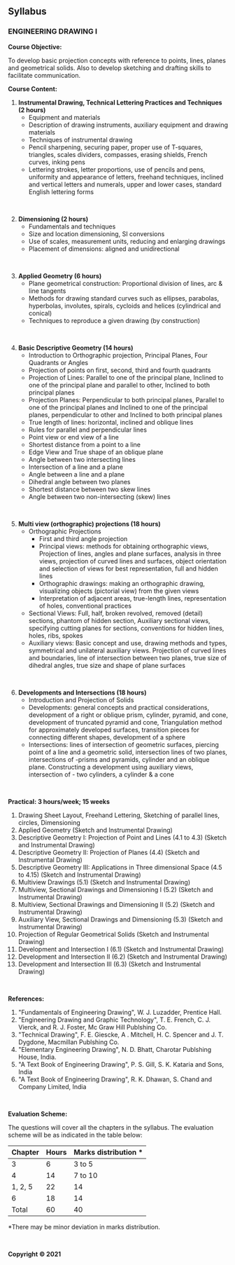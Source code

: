 ## Syllabus

### **ENGINEERING DRAWING I**

**Course Objective:** 

To develop basic projection concepts with reference to points, lines, planes and geometrical solids. Also to develop sketching and drafting skills to facilitate communication.

**Course Content:**

1. **Instrumental Drawing, Technical Lettering Practices and Techniques (2 hours)**
    - Equipment and materials
    - Description of drawing instruments, auxiliary equipment and drawing materials
    - Techniques of instrumental drawing
    - Pencil sharpening, securing paper, proper use of T-squares, triangles, scales dividers, compasses, erasing shields, French curves, inking pens
    - Lettering strokes, letter proportions, use of pencils and pens, uniformity and appearance of letters, freehand techniques, inclined and vertical letters and numerals, upper and lower cases, standard English lettering forms
    
<br>

2. **Dimensioning (2 hours)**
    - Fundamentals and techniques
    - Size and location dimensioning, SI conversions
    - Use of scales, measurement units, reducing and enlarging drawings
    - Placement of dimensions: aligned and unidirectional

<br>

3. **Applied Geometry (6 hours)**
    - Plane geometrical construction: Proportional division of lines, arc & line tangents
    - Methods for drawing standard curves such as ellipses, parabolas, hyperbolas, involutes, spirals, cycloids and helices (cylindrical and conical)
    - Techniques to reproduce a given drawing (by construction)

<br>

4. **Basic Descriptive Geometry (14 hours)**
    - Introduction to Orthographic projection, Principal Planes, Four Quadrants or Angles
    - Projection of points on first, second, third and fourth quadrants
    - Projection of Lines: Parallel to one of the principal plane, Inclined to one of the principal plane and parallel to other, Inclined to both principal planes
    - Projection Planes: Perpendicular to both principal planes, Parallel to one of the principal planes and Inclined to one of the principal planes, perpendicular to other and Inclined to both principal planes
    - True length of lines: horizontal, inclined and oblique lines
    - Rules for parallel and perpendicular lines
    - Point view or end view of a line
    - Shortest distance from a point to a line
    - Edge View and True shape of an oblique plane
    - Angle between two intersecting lines
    - Intersection of a line and a plane
    - Angle between a line and a plane
    - Dihedral angle between two planes
    - Shortest distance between two skew lines
    - Angle between two non-intersecting (skew) lines

<br>

5. **Multi view (orthographic) projections (18 hours)**
    - Orthographic Projections
        - First and third angle projection
        - Principal views: methods for obtaining orthographic views, Projection of lines, angles and plane surfaces, analysis in three views, projection of curved lines and surfaces, object orientation and selection of views for best representation, full and hidden lines
        - Orthographic drawings: making an orthographic drawing, visualizing objects (pictorial view) from the given views
        - Interpretation of adjacent areas, true-length lines, representation of holes, conventional practices
    - Sectional Views: Full, half, broken revolved, removed (detail) sections, phantom of hidden section, Auxiliary sectional views, specifying cutting planes for sections, conventions for hidden lines, holes, ribs, spokes
    - Auxiliary views: Basic concept and use, drawing methods and types, symmetrical and unilateral auxiliary views. Projection of curved lines and boundaries, line of intersection between two planes, true size of dihedral angles, true size and shape of plane surfaces

<br>

6. **Developments and Intersections (18 hours)**
    - Introduction and Projection of Solids
    - Developments: general concepts and practical considerations, development of a right or oblique prism, cylinder, pyramid, and cone, development of truncated pyramid and cone, Triangulation method for approximately developed surfaces, transition pieces for connecting different shapes, development of a sphere
    - Intersections: lines of intersection of geometric surfaces, piercing point of a line and a geometric solid, intersection lines of two planes, intersections of -prisms and pyramids, cylinder and an oblique plane. Constructing a development using auxiliary views, intersection of - two cylinders, a cylinder & a cone

<br>

**Practical: 3 hours/week; 15 weeks**

1. Drawing Sheet Layout, Freehand Lettering, Sketching of parallel lines, circles, Dimensioning
2. Applied Geometry (Sketch and Instrumental Drawing)
3. Descriptive Geometry I: Projection of Point and Lines (4.1 to 4.3) (Sketch and Instrumental Drawing)
4. Descriptive Geometry II: Projection of Planes (4.4) (Sketch and Instrumental Drawing)
5. Descriptive Geometry III: Applications in Three dimensional Space (4.5 to 4.15) (Sketch and Instrumental Drawing)
6. Multiview Drawings (5.1) (Sketch and Instrumental Drawing)
7. Multiview, Sectional Drawings and Dimensioning I (5.2) (Sketch and Instrumental Drawing)
8. Multiview, Sectional Drawings and Dimensioning II (5.2) (Sketch and Instrumental Drawing)
9. Auxiliary View, Sectional Drawings and Dimensioning (5.3) (Sketch and Instrumental Drawing)
10. Projection of Regular Geometrical Solids (Sketch and Instrumental Drawing)
11. Development and Intersection I (6.1) (Sketch and Instrumental Drawing)
12. Development and Intersection II (6.2) (Sketch and Instrumental Drawing)
13. Development and Intersection III (6.3) (Sketch and Instrumental Drawing)

<br>

**References:**

1. "Fundamentals of Engineering Drawing", W. J. Luzadder, Prentice Hall.
2. "Engineering Drawing and Graphic Technology", T. E. French, C. J. Vierck, and R. J. Foster, Mc Graw Hill Publshing Co.
3. "Technical Drawing", F. E. Giescke, A . Mitchell, H. C. Spencer and J. T. Dygdone, Macmillan Publshing Co.
4. "Elementary Engineering Drawing", N. D. Bhatt, Charotar Publshing House, India.
5. "A Text Book of Engineering Drawing", P. S. Gill, S. K. Kataria and Sons, India
6. "A Text Book of Engineering Drawing", R. K. Dhawan, S. Chand and Company Limited, India

<br>

**Evaluation Scheme:**

The questions will cover all the chapters in the syllabus. The evaluation scheme will be as indicated in the table below:

| Chapter | Hours | Marks distribution * |
|---|---|---|
| 3 | 6 | 3 to 5 |
| 4 | 14 | 7 to 10 |
| 1, 2, 5 | 22 | 14 |
| 6 | 18 | 14 |
| Total | 60 | 40 |

*There may be minor deviation in marks distribution.

<br>

**Copyright &copy; 2021**
